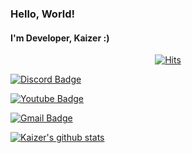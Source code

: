 ### Hello, World!
#### I'm Developer, Kaizer :)
<div align=center>
	
[![Hits](https://hits.seeyoufarm.com/api/count/incr/badge.svg?url=https%3A%2F%2Fgithub.com%2FKaizer1111&count_bg=%2379C83D&title_bg=%23555555&icon=python.svg&icon_color=%23E7E7E7&title=%EB%B0%A9%EB%AC%B8%EC%9E%90+%EC%88%98+%3A+&edge_flat=false)](https://hits.seeyoufarm.com)
	
</div>

[![Discord Badge](http://img.shields.io/badge/Discord-7289DA?style=flat-square&logo=github&link=https://discord.gg/zCy2Mgx9Ra)](https://discord.gg/zCy2Mgx9Ra)
	
  [![Youtube Badge](https://img.shields.io/badge/Youtube-ff0000?style=flat-square&logo=youtube&link=https://www.youtube.com/channel/UCZGCWv7ncrHt2tlXa0y92rA)](https://www.youtube.com/channel/UCZGCWv7ncrHt2tlXa0y92rA)
	
  [![Gmail Badge](https://img.shields.io/badge/Gmail-d14836?style=flat-square&logo=Gmail&logoColor=white&link=mailto:KSKkosaker@gmail.com)](mailto:KSKkosaker@gmail.com)

[![Kaizer's github stats](https://github-readme-stats.vercel.app/api?username=Kaizer1111)](https://github.com/anuraghazra/github-readme-stats)
<!--
**Kaizer1111/Kaizer1111** is a ✨ _special_ ✨ repository because its `README.md` (this file) appears on your GitHub profile.

